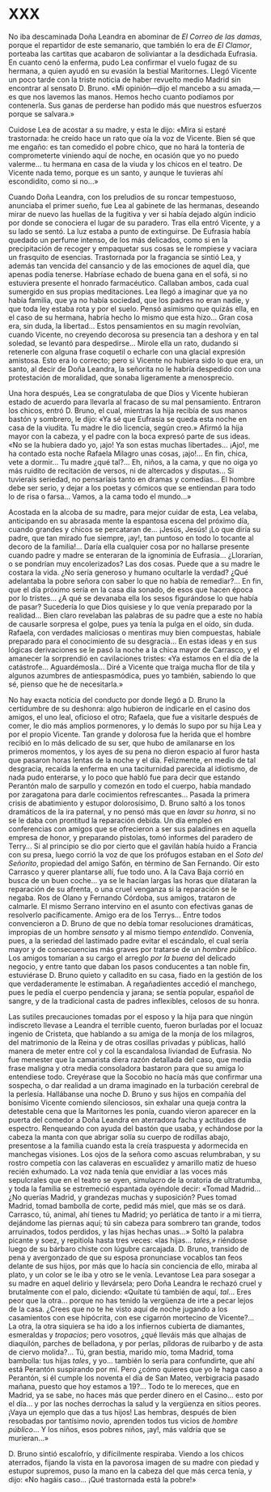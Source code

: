 # XXX

No iba descaminada Doña Leandra en abominar de *El Correo de las damas*, porque
el repartidor de este semanario, que también lo era de *El Clamor*, porteaba
las cartitas que acabaron de soliviantar a la desdichada Eufrasia. En cuanto
cenó la enferma, pudo Lea confirmar el vuelo fugaz de su hermana, a quien ayudó
en su evasión la bestial Maritornes. Llegó Vicente un poco tarde con la triste
noticia de haber revuelto medio Madrid sin encontrar al sensato D. Bruno. «Mi
opinión—dijo el mancebo a su amada,—es que nos lavemos las manos. Hemos hecho
cuanto podíamos por contenerla. Sus ganas de perderse han podido más que
nuestros esfuerzos porque se salvara.»

Cuidose Lea de acostar a su madre, y esta le dijo: «Mira si estaré trastornada:
he creído hace un rato que oía la voz de Vicente. Bien sé que me engaño: es tan
comedido el pobre chico, que no hará la tontería de comprometerte viniendo aquí
de noche, en ocasión que yo no puedo valerme... tu hermana en casa de la viuda
y los chicos en el teatro. De Vicente nada temo, porque es un santo, y aunque
le tuvieras ahí escondidito, como si no...»

Cuando Doña Leandra, con los preludios de su roncar tempestuoso, anunciaba el
primer sueño, fue Lea al gabinete de las hermanas, deseando mirar de nuevo las
huellas de la fugitiva y ver si había dejado algún indicio por donde se
conociera el lugar de su paradero. Tras ella entró Vicente, y a su lado se
sentó. La luz estaba a punto de extinguirse. De Eufrasia había quedado un
perfume intenso, de los más delicados, como si en la precipitación de recoger
y empaquetar sus cosas se le rompiese y vaciara un frasquito de esencias.
Trastornada por la fragancia se sintió Lea, y además tan vencida del cansancio
y de las emociones de aquel día, que apenas podía tenerse. Habríase echado de
buena gana en el sofá, si no estuviera presente el honrado farmacéutico.
Callaban ambos, cada cual sumergido en sus propias meditaciones. Lea llegó
a imaginar que ya no había familia, que ya no había sociedad, que los padres no
eran nadie, y que toda ley estaba rota y por el suelo. Pensó asimismo que
quizás ella, en el caso de su hermana, habría hecho lo mismo que esta hizo...
Gran cosa era, sin duda, la libertad... Estos pensamientos en su magín
revolvían, cuando Vicente, no creyendo decorosa su presencia tan a deshora y en
tal soledad, se levantó para despedirse... Mirole ella un rato, dudando si
retenerle con alguna frase coquetil o echarle con una glacial expresión
amistosa. Esto era lo correcto; pero si Vicente no hubiera sido lo que era, un
santo, al decir de Doña Leandra, la señorita no le habría despedido con una
protestación de moralidad, que sonaba ligeramente a menosprecio.

Una hora después, Lea se congratulaba de que Dios y Vicente hubieran estado de
acuerdo para llevarla al fracaso de su mal pensamiento. Entraron los chicos,
entró D. Bruno, el cual, mientras la hija recibía de sus manos bastón
y sombrero, le dijo: «Ya sé que Eufrasia se queda esta noche en casa de la
viudita. Tu madre le dio licencia, según creo.» Afirmó la hija mayor con la
cabeza, y el padre con la boca expresó parte de sus ideas. «No se la hubiera
dado yo, ¡ajo! Ya son estas muchas libertades... ¡Ajo!, me ha contado esta
noche Rafaela Milagro unas cosas, ¡ajo!... En fin, chica, vete a dormir... Tu
madre ¿qué tal?... Eh, niños, a la cama, y que no oiga yo más ruidito de
recitación de versos, ni de altercados y disputas... Si tuvierais seriedad, no
pensaríais tanto en dramas y comedias... El hombre debe ser serio, y dejar
a los poetas y cómicos que se entiendan para todo lo de risa o farsa... Vamos,
a la cama todo el mundo...»

Acostada en la alcoba de su madre, para mejor cuidar de esta, Lea velaba,
anticipando en su abrasada mente la espantosa escena del próximo día, cuando
grandes y chicos se percataran de... ¡Jesús, Jesús! ¡Lo que diría su padre, que
tan mirado fue siempre, ¡ay!, tan puntoso en todo lo tocante al decoro de la
familia!... Daría ella cualquier cosa por no hallarse presente cuando padre
y madre se enteraran de la ignominia de Eufrasia... ¿Llorarían, o se pondrían
muy encolerizados? Las dos cosas. Puede que a su madre le costara la vida. ¿No
sería generoso y humano ocultarle la verdad? ¿Qué adelantaba la pobre señora
con saber lo que no había de remediar?... En fin, que el día próximo sería en
la casa día sonado, de esos que hacen época por lo tristes... ¿A qué se
devanaba ella los sesos figurándose lo que había de pasar? Sucedería lo que
Dios quisiese y lo que venía preparado por la realidad... Bien claro revelaban
las palabras de su padre que a este no había de causarle sorpresa el golpe,
pues ya tenía la pulga en el oído, sin duda. Rafaela, con verdades maliciosas
o mentiras muy bien compuestas, habíale preparado para el conocimiento de su
desgracia... En estas ideas y en sus lógicas derivaciones se le pasó la noche
a la chica mayor de Carrasco, y el amanecer la sorprendió en cavilaciones
tristes: «Ya estamos en el día de la catástrofe... Aguardémosla... Diré
a Vicente que traiga mucha flor de tila y algunos azumbres de antiespasmódica,
pues yo también, sabiendo lo que sé, pienso que he de necesitarla.»

No hay exacta noticia del conducto por donde llegó a D. Bruno la certidumbre de
su deshonra: algo hubieron de indicarle en el casino dos amigos, el uno leal,
oficioso el otro; Rafaela, que fue a visitarle después de comer, le dio más
amplios pormenores, y lo demás lo supo por su hija Lea y por el propio Vicente.
Tan grande y dolorosa fue la herida que el hombre recibió en lo más delicado de
su ser, que hubo de amilanarse en los primeros momentos, y los ayes de su pena
no dieron espacio al furor hasta que pasaron horas lentas de la noche y el día.
Felizmente, en medio de tal desgracia, recaída la enferma en una taciturnidad
parecida al idiotismo, de nada pudo enterarse, y lo poco que habló fue para
decir que estando Perantón malo de sarpullo y comezón en todo el cuerpo, había
mandado por zaragatona para darle cocimientos refrescantes... Pasada la primera
crisis de abatimiento y estupor dolorosísimo, D. Bruno saltó a los tonos
dramáticos de la ira paternal, y no pensó más que en *lavar su honra*, si no se
le daba con prontitud la reparación debida. Un día empleó en conferencias con
amigos que se ofrecieron a ser sus paladines en aquella empresa de honor,
y preparando pistolas, tomó informes del paradero de Terry... Si al principio
se dio por cierto que el gavilán había huido a Francia con su presa, luego
corrió la voz de que los prófugos estaban en el *Soto del Señorito*, propiedad
del amigo Safón, en término de San Fernando. Oír esto Carrasco y querer
plantarse allí, fue todo uno. A la Cava Baja corrió en busca de un buen
coche... ya se le hacían largas las horas que dilataran la reparación de su
afrenta, o una cruel venganza si la reparación se le negaba. Ros de Olano
y Fernando Córdoba, sus amigos, trataron de calmarle. El mismo Serrano
intervino en el asunto con efectivas ganas de resolverlo pacíficamente. Amigo
era de los Terrys... Entre todos convencieron a D. Bruno de que no debía tomar
resoluciones dramáticas, impropias de un hombre *sensato* y al mismo tiempo
*entendido*. Convenía, pues, a la seriedad del lastimado padre evitar el
escándalo, el cual sería mayor y de consecuencias más graves por tratarse de un
*hombre público*. Los amigos tomarían a su cargo el arreglo *por la buena* del
delicado negocio, y entre tanto que daban los pasos conducentes a tan noble
fin, estuviérase D. Bruno quieto y calladito en su casa, fiado en la gestión de
los que verdaderamente le estimaban. A regañadientes accedió el manchego, pues
le pedía el cuerpo pendencia y jarana; se sentía popular, español de sangre,
y de la tradicional casta de padres inflexibles, celosos de su honra.

Las sutiles precauciones tomadas por el esposo y la hija para que ningún
indiscreto llevase a Leandra el terrible cuento, fueron burladas por el locuaz
ingenio de Cristeta, que hablando a su amiga de la monja de los milagros, del
matrimonio de la Reina y de otras cosillas privadas y públicas, halló manera de
meter entre col y col la escandalosa liviandad de Eufrasia. No fue menester que
la camarista diera razón detallada del caso, que media frase maligna y otra
media consoladora bastaron para que su amiga lo entendiese todo. Creyérase que
la Socobio no hacía más que confirmar una sospecha, o dar realidad a un drama
imaginado en la turbación cerebral de la perlesía. Hallábanse una noche D.
Bruno y sus hijos en compañía del bonísimo Vicente comiendo silenciosos, sin
exhalar una queja contra la detestable cena que la Maritornes les ponía, cuando
vieron aparecer en la puerta del comedor a Doña Leandra en aterradora facha
y actitudes de espectro. Renqueando con ayuda del bastón que usaba, y echándose
por la cabeza la manta con que abrigar solía su cuerpo de rodillas abajo,
presentose a la familia cuando esta la creía traspuesta y adormecida en
manchegas visiones. Los ojos de la señora como ascuas relumbraban, y su rostro
competía con las calaveras en escualidez y amarillo matiz de hueso recién
exhumado. La voz nada tenía que envidiar a las voces más sepulcrales que en el
teatro se oyen, simulacro de la oratoria de ultratumba, y toda la familia se
estremeció espantada oyéndole decir: «Tomad Madrid... ¿No querías Madrid,
y grandezas muchas y suposición? Pues tomad Madrid, tomad bambolla de corte,
pedid más miel, que más se os dará. Carrasco, tú, animal, ahí tienes tu Madrid;
yo perlática de tanto ir a mi tierra, dejándome las piernas aquí; tú sin cabeza
para sombrero tan grande, todos arruinados, todos perdidos, y las hijas hechas
unas...» Soltó la palabra picante y soez, y repitiola hasta tres veces: «las
hijas... *tales,»* riéndose luego de su bárbaro chiste con lúgubre carcajada.
D. Bruno, transido de pena y avergonzado de que su esposa pronunciase vocablos
tan feos delante de sus hijos, por más que lo hacía sin conciencia de ello,
miraba al plato, y un color se le iba y otro se le venía. Levantose Lea para
sosegar a su madre en aquel delirio y llevársela; pero Doña Leandra le rechazó
cruel y brutalmente con el palo, diciendo: «Quítate tú también de aquí,
*tal*... Eres peor que la otra... porque no has tenido la vergüenza de irte
a pecar lejos de la casa. ¿Crees que no te he visto aquí de noche jugando a los
casamientos con ese hipócrita, con ese cigarrón mortecino de Vicente?... La
otra, la otra siquiera se ha ido a los infiernos cubierta de diamantes,
esmeraldas y *tropacios*; pero vosotros, ¿qué lleváis más que alhajas de
diaquilón, parches de belladona, y por perlas, píldoras de ruibarbo y de asta
de ciervo molida?... Tú, gran bestia, marido mío, toma Madrid, toma bambolla:
tus hijas *tales*, y yo... también lo sería para confundirte, que ahí está
Perantón suspirando por mí. Pero ¿cómo quieres que yo le haga caso a Perantón,
si él cumple los noventa el día de San Mateo, verbigracia pasado mañana, puesto
que hoy estamos a 19?... Todo te lo mereces, que en Madrid, ya se sabe, no
haces más que perder dinero en el Casino... esto por el día... y por las noches
derrochas la salud y la vergüenza en sitios peores. ¡Vaya un ejemplo que das
a tus hijos! Las hembras, después de bien resobadas por tantísimo novio,
aprenden todos tus vicios de *hombre público*... Y los niños, esos pobres
niños, ¡ay!, más valdría que se murieran...»

D. Bruno sintió escalofrío, y difícilmente respiraba. Viendo a los chicos
aterrados, fijando la vista en la pavorosa imagen de su madre con piedad
y estupor supremos, puso la mano en la cabeza del que más cerca tenía, y dijo:
«No hagáis caso... ¡Qué trastornada está la pobre!»
